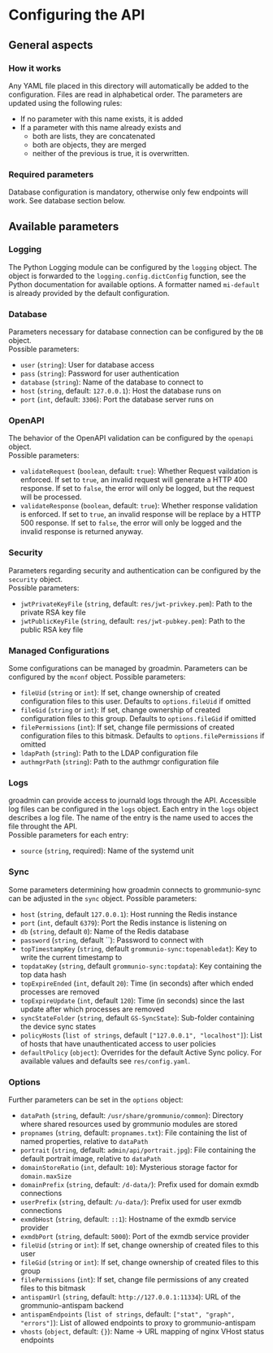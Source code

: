 # Configuring the API #
## General aspects ##
### How it works ###
Any YAML file placed in this directory will automatically be added to the configuration.
Files are read in alphabetical order. The parameters are updated using the following rules:
- If no parameter with this name exists, it is added
- If a parameter with this name already exists and
    - both are lists, they are concatenated
    - both are objects, they are merged
    - neither of the previous is true, it is overwritten.

### Required parameters ###

Database configuration is mandatory, otherwise only few endpoints will work. See database section below.

## Available parameters ##
### Logging ###
The Python Logging module can be configured by the `logging` object. The object is forwarded to the `logging.config.dictConfig` function, see the Python documentation for available options.
A formatter named `mi-default` is already provided by the default configuration.

### Database ###
Parameters necessary for database connection can be configured by the `DB` object.  
Possible parameters:
- `user` (`string`): User for database access
- `pass` (`string`): Password for user authentication
- `database` (`string`): Name of the database to connect to
- `host` (`string`, default: `127.0.0.1`): Host the database runs on
- `port` (`int`, default: `3306`): Port the database server runs on

### OpenAPI ###
The behavior of the OpenAPI validation can be configured by the `openapi` object.  
Possible parameters:
- `validateRequest` (`boolean`, default: `true`): Whether Request vaildation is enforced. If set to `true`, an invalid request will generate a HTTP 400 response. If set to `false`, the error will only be logged, but the request will be processed.
- `validateResponse` (`boolean`, default: `true`): Whether response validation is enforced. If set to `true`, an invalid response will be replace by a HTTP 500 response. If set to `false`, the error will only be logged and the invalid response is returned anyway.

### Security ###
Parameters regarding security and authentication can be configured by the `security` object.  
Possible parameters:
- `jwtPrivateKeyFile` (`string`, default: `res/jwt-privkey.pem`): Path to the private RSA key file
- `jwtPublicKeyFile` (`string`, default: `res/jwt-pubkey.pem`): Path to the public RSA key file

### Managed Configurations ###
Some configurations can be managed by groadmin. Parameters can be configured by the `mconf` object.
Possible parameters:
- `fileUid` (`string` or `int`): If set, change ownership of created configuration files to this user. Defaults to `options.fileUid` if omitted
- `fileGid` (`string` or `int`): If set, change ownership of created configuration files to this group. Defaults to `options.fileGid` if omitted
- `filePermissions` (`int`): If set, change file permissions of created configuration files to this bitmask. Defaults to `options.filePermissions` if omitted
- `ldapPath` (`string`): Path to the LDAP configuration file
- `authmgrPath` (`string`): Path to the authmgr configuration file

### Logs ###
groadmin can provide access to journald logs through the API. Accessible log files can be configured in the `logs` object.
Each entry in the `logs` object describes a log file. The name of the entry is the name used to acces the file throught the API.  
Possible parameters for each entry:
- `source` (`string`, required): Name of the systemd unit  

### Sync ###
Some parameters determining how groadmin connects to grommunio-sync can be adjusted in the `sync` object.
Possible parameters:
- `host` (`string`, default `127.0.0.1`): Host running the Redis instance
- `port` (`int`, default `6379`): Port the Redis instance is listening on
- `db` (`string`, default `0`): Name of the Redis database
- `password` (`string`, default ``): Password to connect with
- `topTimestampKey` (`string`, default `grommunio-sync:topenabledat`): Key to write the current timestamp to
- `topdataKey` (`string`, default `grommunio-sync:topdata`): Key containing the top data hash
- `topExpireEnded` (`int`, default `20`): Time (in seconds) after which ended processes are removed
- `topExpireUpdate` (`int`, default `120`): Time (in seconds) since the last update after which processes are removed
- `syncStateFolder` (`string`, default `GS-SyncState`): Sub-folder containing the device sync states
- `policyHosts` (`list of strings`, default `["127.0.0.1", "localhost"]`): List of hosts that have unauthenticated access to user policies
- `defaultPolicy` (`object`): Overrides for the default Active Sync policy. For available values and defaults see `res/config.yaml`.

### Options ###
Further parameters can be set in the `options` object:
- `dataPath` (`string`, default: `/usr/share/grommunio/common`): Directory where shared resources used by grommunio modules are stored
- `propnames` (`string`, default: `propnames.txt`): File containing the list of named properties, relative to `dataPath`
- `portrait` (`string`, default: `admin/api/portrait.jpg`): File containing the default portrait image, relative to `dataPath`
- `domainStoreRatio` (`int`, default: `10`): Mysterious storage factor for `domain.maxSize`
- `domainPrefix` (`string`, default: `/d-data/`): Prefix used for domain exmdb connections
- `userPrefix` (`string`, default: `/u-data/`): Prefix used for user exmdb connections
- `exmdbHost` (`string`, default: `::1`): Hostname of the exmdb service provider
- `exmdbPort` (`string`, default: `5000`): Port of the exmdb service provider
- `fileUid` (`string` or `int`): If set, change ownership of created files to this user
- `fileGid` (`string` or `int`): If set, change ownership of created files to this group
- `filePermissions` (`int`): If set, change file permissions of any created files to this bitmask
- `antispamUrl` (`string`, default: `http://127.0.0.1:11334`): URL of the grommunio-antispam backend
- `antispamEndpoints` (`list of strings`, default: `["stat", "graph", "errors"]`): List of allowed endpoints to proxy to grommunio-antispam
- `vhosts` (`object`, default: `{}`): Name -> URL mapping of nginx VHost status endpoints
